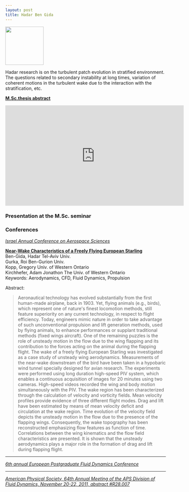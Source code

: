 ```yaml
---
layout: post
title: Hadar Ben Gida
---
```



<img src="{{ site.baseurl }}/images/hadar_ben_gida.jpg" width="120">


Hadar research is on the turbulent patch evolution in stratified environment. The questions related to secondary instability at long times, variation of coherent motions in the turbulent wake due to the interaction with the stratification, etc.

[**M.Sc.thesis abstract**](../files/abstract_hadar_ben_gida.pdf)



<iframe width="560" height="315" src="https://www.youtube.com/embed/PsSpXnYxvfg" frameborder="0" allowfullscreen></iframe>


### Presentation at the M.Sc. seminar

<script async class="speakerdeck-embed" data-id="aaf229a00b3901303cea12313d0505a7" data-ratio="1.33333333333333" src="//speakerdeck.com/assets/embed.js"></script>




### Conferences

[*Israel Annual Conference on Aerospace Sciences*](http://www.aeroconf.org.il/conf/index.html)

[**Near-Wake Characteristics of a Freely Flying European Starling**][1]  
Ben-Gida, Hadar	Tel-Aviv Univ.  
Gurka, Roi	Ben-Gurion Univ.  
Kopp, Gregory	Univ. of Western Ontario  
Kirchhefer, Adam Jonathon	The Univ. of Western Ontario  
Keywords: Aerodynamics, CFD, Fluid Dynamics, Propulsion

Abstract:
> Aeronautical technology has evolved substantially from the first human-made airplane, back in 1903. Yet, flying animals (e.g., birds), which represent one of nature's finest locomotion methods, still feature superiority on any current technology, in respect to flight efficiency. Today, engineers mimic nature in order to take advantage of such unconventional propulsion and lift generation methods, used by flying animals, to enhance performances or supplant traditional methods (fixed wings aircraft). One of the remaining puzzles is the role of unsteady motion in the flow due to the wing flapping and its contribution to the forces acting on the animal during the flapping flight. The wake of a freely flying European Starling was investigated as a case study of unsteady wing aerodynamics. Measurements of the near-wake downstream of the bird have been taken in a hypobaric wind tunnel specially designed for avian research. The experiments were performed using long duration high-speed PIV system, which enables a continuous acquisition of images for 20 minutes using two cameras. High-speed videos recorded the wing and body motion simultaneously with the PIV. The wake region has been characterized through the calculation of velocity and vorticity fields. Mean velocity profiles provide evidence of three different flight modes. Drag and lift have been estimated by means of mean velocity deficit and circulation at the wake region. Time evolution of the velocity field depicts the unsteady motion in the flow due to the presence of the flapping wings. Consequently, the wake topography has been reconstructed emphasizing flow features as function of time. Correlations between the wing kinematics and the flow field characteristics are presented. It is shown that the unsteady aerodynamics plays a major role in the formation of drag and lift during flapping flight.


---
[*6th annual European Postgraduate Fluid Dynamics Conference*][2]


---
[*American Physical Society, 64th Annual Meeting of the APS Division of Fluid Dynamics, November 20-22, 2011, abstract #R28.007*][3]


[1]: https://controls.papercept.net/conferences/conferences/IACAS12/program/IACAS12_ContentListWeb_2.html#thbt1_02

[2]: https://sites.google.com/site/epfdc2012/

[3]: http://adsabs.harvard.edu/abs/2011APS..DFDR28007B
